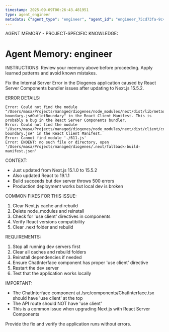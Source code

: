 ```yaml
---
timestamp: 2025-09-09T00:26:43.481951
type: agent_engineer
metadata: {"agent_type": "engineer", "agent_id": "engineer_75cd73fa-9c4f-4f98-ba40-c706c9835dd3", "session_id": "75cd73fa-9c4f-4f98-ba40-c706c9835dd3", "delegation_context": {"description": "Fix React Server Components error", "timestamp": "2025-09-09T00:26:43.481472"}}
---
```



AGENT MEMORY - PROJECT-SPECIFIC KNOWLEDGE:
# Agent Memory: engineer
<!-- Last Updated: 2025-09-08T19:48:13.698585Z -->



INSTRUCTIONS: Review your memory above before proceeding. Apply learned patterns and avoid known mistakes.


Fix the Internal Server Error in the Diogenes application caused by React Server Components bundler issues after updating to Next.js 15.5.2.

ERROR DETAILS:
```
Error: Could not find the module "/Users/masa/Projects/managed/diogenes/node_modules/next/dist/lib/metadata/metadata-boundary.js#OutletBoundary" in the React Client Manifest. This is probably a bug in the React Server Components bundler.
Error: Could not find the module "/Users/masa/Projects/managed/diogenes/node_modules/next/dist/client/components/error-boundary.js#" in the React Client Manifest.
Error: Cannot find module './611.js'
Error: ENOENT: no such file or directory, open '/Users/masa/Projects/managed/diogenes/.next/fallback-build-manifest.json'
```

CONTEXT:
- Just updated from Next.js 15.1.0 to 15.5.2
- Also updated React to 19.1.1
- Build succeeds but dev server throws 500 errors
- Production deployment works but local dev is broken

COMMON FIXES FOR THIS ISSUE:
1. Clear Next.js cache and rebuild
2. Delete node_modules and reinstall
3. Check for 'use client' directives in components
4. Verify React versions compatibility
5. Clear .next folder and rebuild

REQUIREMENTS:
1. Stop all running dev servers first
2. Clear all caches and rebuild folders
3. Reinstall dependencies if needed
4. Ensure ChatInterface component has proper 'use client' directive
5. Restart the dev server
6. Test that the application works locally

IMPORTANT:
- The ChatInterface component at /src/components/ChatInterface.tsx should have 'use client' at the top
- The API route should NOT have 'use client'
- This is a common issue when upgrading Next.js with React Server Components

Provide the fix and verify the application runs without errors.